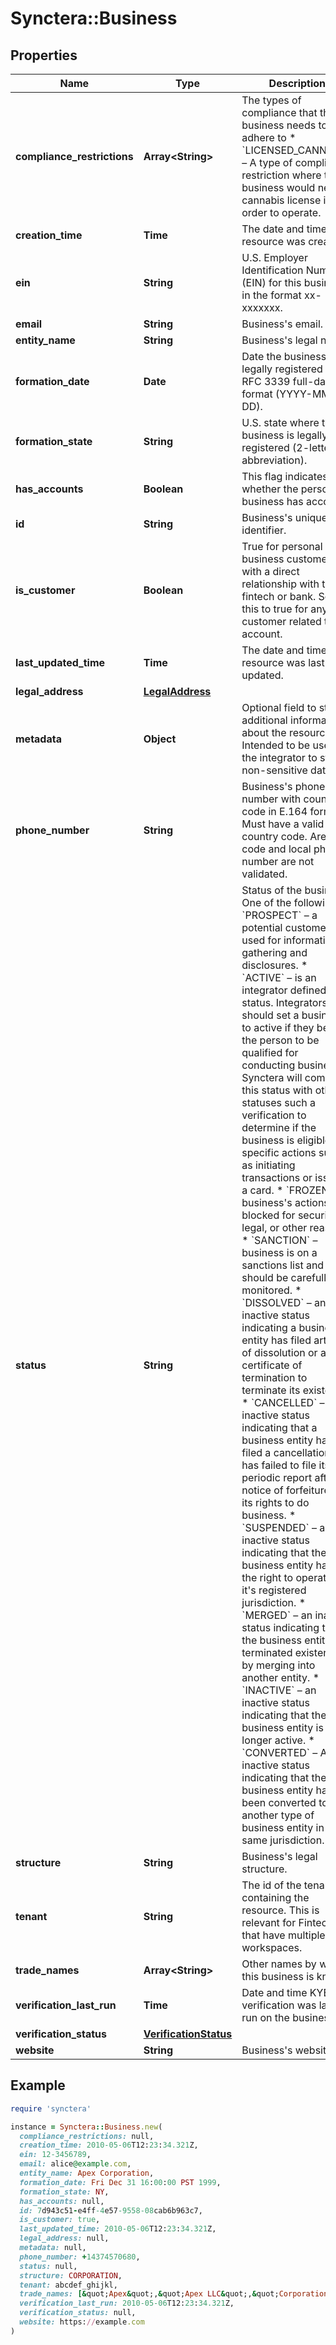 # Synctera::Business

## Properties

| Name | Type | Description | Notes |
| ---- | ---- | ----------- | ----- |
| **compliance_restrictions** | **Array&lt;String&gt;** | The types of compliance that the business needs to adhere to * &#x60;LICENSED_CANNABIS&#x60; – A type of compliance restriction where the business would need a cannabis license in order to operate.  | [optional] |
| **creation_time** | **Time** | The date and time the resource was created. | [optional][readonly] |
| **ein** | **String** | U.S. Employer Identification Number (EIN) for this business, in the format xx-xxxxxxx. | [optional] |
| **email** | **String** | Business&#39;s email. | [optional] |
| **entity_name** | **String** | Business&#39;s legal name. | [optional] |
| **formation_date** | **Date** | Date the business was legally registered in RFC 3339 full-date format (YYYY-MM-DD). | [optional] |
| **formation_state** | **String** | U.S. state where the business is legally registered (2-letter abbreviation). | [optional] |
| **has_accounts** | **Boolean** | This flag indicates whether the person or business has accounts. | [optional][readonly] |
| **id** | **String** | Business&#39;s unique identifier. | [optional][readonly] |
| **is_customer** | **Boolean** | True for personal and business customers with a direct relationship with the fintech or bank. Set this to true for any customer related to an account.  |  |
| **last_updated_time** | **Time** | The date and time the resource was last updated. | [optional][readonly] |
| **legal_address** | [**LegalAddress**](LegalAddress.md) |  | [optional] |
| **metadata** | **Object** | Optional field to store additional information about the resource. Intended to be used by the integrator to store non-sensitive data.  | [optional] |
| **phone_number** | **String** | Business&#39;s phone number with country code in E.164 format. Must have a valid country code. Area code and local phone number are not validated. | [optional] |
| **status** | **String** | Status of the business. One of the following: * &#x60;PROSPECT&#x60; – a potential customer, used for information-gathering and disclosures. * &#x60;ACTIVE&#x60; –  is an integrator defined status.  Integrators should set a business to active if they believe the person to be qualified for conducting business.  Synctera will combine this status with other statuses such a verification to determine if the business is eligible for specific actions such as initiating transactions or issuing a card. * &#x60;FROZEN&#x60; – business&#39;s actions are blocked for security, legal, or other reasons. * &#x60;SANCTION&#x60; – business is on a sanctions list and should be carefully monitored. * &#x60;DISSOLVED&#x60; – an inactive status indicating a business entity has filed articles of dissolution or a certificate of termination to terminate its existence. * &#x60;CANCELLED&#x60; – an inactive status indicating that a business entity has filed a cancellation or has failed to file its periodic report after notice of forfeiture of its rights to do business. * &#x60;SUSPENDED&#x60; – an inactive status indicating that the business entity has lost the right to operate in it&#39;s registered jurisdiction. * &#x60;MERGED&#x60; – an inactive status indicating that the business entity has terminated existence by merging into another entity. * &#x60;INACTIVE&#x60; – an inactive status indicating that the business entity is no longer active. * &#x60;CONVERTED&#x60; – An inactive status indicating that the business entity has been converted to another type of business entity in the same jurisdiction.  |  |
| **structure** | **String** | Business&#39;s legal structure. | [optional] |
| **tenant** | **String** | The id of the tenant containing the resource. This is relevant for Fintechs that have multiple workspaces.  | [optional] |
| **trade_names** | **Array&lt;String&gt;** | Other names by which this business is known. | [optional] |
| **verification_last_run** | **Time** | Date and time KYB verification was last run on the business. | [optional][readonly] |
| **verification_status** | [**VerificationStatus**](VerificationStatus.md) |  | [optional] |
| **website** | **String** | Business&#39;s website. | [optional] |

## Example

```ruby
require 'synctera'

instance = Synctera::Business.new(
  compliance_restrictions: null,
  creation_time: 2010-05-06T12:23:34.321Z,
  ein: 12-3456789,
  email: alice@example.com,
  entity_name: Apex Corporation,
  formation_date: Fri Dec 31 16:00:00 PST 1999,
  formation_state: NY,
  has_accounts: null,
  id: 7d943c51-e4ff-4e57-9558-08cab6b963c7,
  is_customer: true,
  last_updated_time: 2010-05-06T12:23:34.321Z,
  legal_address: null,
  metadata: null,
  phone_number: +14374570680,
  status: null,
  structure: CORPORATION,
  tenant: abcdef_ghijkl,
  trade_names: [&quot;Apex&quot;,&quot;Apex LLC&quot;,&quot;CorporationID#77231&quot;],
  verification_last_run: 2010-05-06T12:23:34.321Z,
  verification_status: null,
  website: https://example.com
)
```

